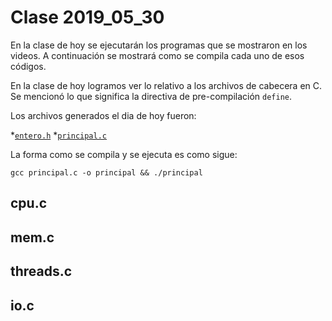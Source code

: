 # Clase 2019_05_30

En la clase de hoy se ejecutarán los programas que se mostraron en los videos. A continuación se mostrará como se compila cada uno de esos códigos.

En la clase de hoy logramos ver lo relativo a los archivos de cabecera en C.
Se mencionó lo que significa la directiva de pre-compilación `define`.

Los archivos generados el dia de hoy fueron:

*[`entero.h`](entero.h)
*[`principal.c`](principal.c)

La forma como se compila y se ejecuta es como sigue:

```
gcc principal.c -o principal && ./principal
```
## cpu.c

## mem.c

## threads.c

## io.c

